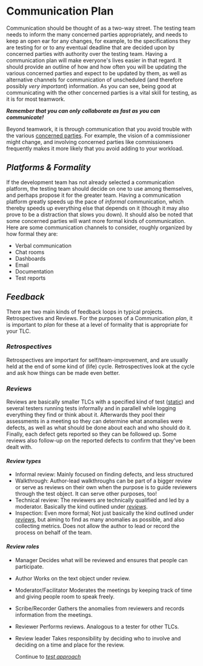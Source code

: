 # **Communication Plan**

Communication should be thought of as a two-way street. The testing team needs to inform the many concerned parties appropriately, and needs to keep an open ear for any changes, for example, to the specifications they are testing for or to any eventual deadline that are decided upon by concerned parties with authority over the testing team. Having a communication plan will make everyone's lives easier in that regard. It should provide an outline of how and how often you will be updating the various concerned parties and expect to be updated by them, as well as alternative channels for communication of unscheduled (and therefore possibly *very important*) information. As you can see, being good at communicating with the other concerned parties is a vital skill for testing, as it is for most teamwork.

***Remember that you can only collaborate as fast as you can communicate!***

Beyond teamwork, it is through communication that you avoid trouble with the various [concerned parties](/1/1/4.Concerned_Parties.md). For example, the vision of a commissioner might change, and involving concerned parties like commissioners frequently makes it more likely that you avoid adding to your workload.

## *Platforms & Formality*

If the development team has not already selected a communication platform, the testing team should decide on one to use among themselves, and perhaps propose it for the greater team. Having a communication platform greatly speeds up the pace of *informal* communication, which thereby speeds up everything else that depends on it (though it may also prove to be a distraction that slows you down).
It should also be noted that some concerned parties will want more formal kinds of communication. Here are some communication channels to consider, roughly organized by how formal they are:
- Verbal communication
- Chat rooms
- Dashboards
- Email
- Documentation
- Test reports

## *Feedback*

There are two main kinds of feedback loops in typical projects. Retrospectives and Reviews. For the purposes of a Communication *plan*, it is important to *plan* for these at a level of formality that is appropriate for your TLC.

### *Retrospectives*

Retrospectives are important for self/team-improvement, and are usually held at the end of some kind of (life) cycle. Retrospectives look at the cycle and ask how things can be made even better.

### *Reviews*

Reviews are basically smaller TLCs with a specified kind of test ([static](/2/0.Test-execution_Phase_Overview.md)) and several testers running tests informally and in parallell while logging everything they find or think about it. Afterwards they pool their assessments in a meeting so they can determine what anomalies were defects, as well as what should be done about each and who should do it. Finally, each defect gets reported so they can be followed up. Some reviews also follow-up on the reported defects to confirm that they've been dealt with.

#### *Review types*

- Informal review:
  Mainly focused on finding defects, and less structured
- Walkthrough:
  Author-lead walkthroughs can be part of a bigger review or serve as reviews on their own when the purpose is to guide reviewers through the test object. It can serve other purposes, too!
- Technical review:
  The reviewers are technically qualified and led by a moderator. Basically the kind outlined under *[reviews](/1/1/5.Communiation_Plan.md#reviews)*.
- Inspection:
  Even more formal; Not just basically the kind outlined under *[reviews](/1/1/5.Communiation_Plan.md#reviews)*, but aiming to find as many anomalies as possible, and also collecting metrics. Does not allow the author to lead or record the process on behalf of the team.

#### *Review roles*

- Manager
  Decides what will be reviewed and ensures that people can participate.
- Author
  Works on the text object under review.
- Moderator/Facilitator
  Moderates the meetings by keeping track of time and giving people room to speak freely.
- Scribe/Recorder
  Gathers the anomalies from reviewers and records information from the meetings.
- Reviewer
  Performs reviews. Analogous to a tester for other TLCs.
- Review leader
  Takes responsibility by deciding who to involve and deciding on a time and place for the review.

  Continue to *[test approach](/1/1/6.Test_Approach.md)*